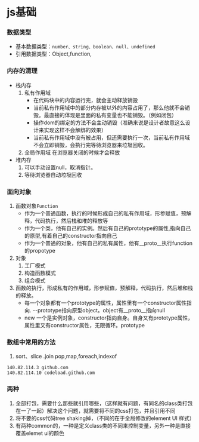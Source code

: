 # js基础
### 数据类型
- 基本数据类型：`number、string、boolean、null、undefined`
- 引用数据类型：Object,function,
### 内存的清理
- 栈内存
  1. 私有作用域
     - 在代码块中的内容运行完，就会主动释放销毁
     - 当前私有作用域中的部分内存被以外的内容占用了，那么他就不会销毁。最直接的体现是里面的私有变量也不能销毁。（例如闭包）
     - 操作dom的绑定的方法不会主动销毁（准确来说是设计者故意这么设计来实现这样不会解绑的效果）
     - 当前私有作用域中没有被占用，但还需要执行一次，当前私有作用域不会立即销毁，会执行完等待浏览器来垃圾回收。
  2. 全局作用域
     在浏览器关闭的时候才会释放
- 堆内存
  1. 可以手动设置null，取消指针。
  2. 等待浏览器自动垃圾回收
### 面向对象
1. 函数对象`Function`
   - 作为一个普通函数，执行的时候形成自己的私有作用域，形参赋值，预解释，代码执行，然后栈和堆的释放等
   - 作为一个类，他有自己的实例。然后有自己的prototype的属性,指向自己的原型,有着自己的constructor指向自己
   - 作为一个普通的对象，他有自己的私有属性，他有__proto__执行function的propotype
1. 对象
   1. 工厂模式
   2. 构造函数模式
   3. 组合模式
1. 函数的执行，形成私有的作用域，形参赋值，预解释，代码执行，然后堆和栈的释放。
   - 每一个对象都有一个prototype的属性，属性里有一个constructor属性指向.   --prototype指向原型object。object有__proto__指向null
   - new 一个是实例对象，constructor指向自身。自身又有prototype属性，属性里又有constructor属性，无限循环。prototype
### 数组中常用的方法
1. sort、slice .join pop,map,foreach,indexof
```text
140.82.114.3 github.com
140.82.114.10 codeload.github.com
```
### 两种
1. 全部打包，需要什么那些就引用哪些，（这样就有问题，有同名的class类打包在一了一起）解决这个问题，就需要将不同的css打包，并且引用不同
2. 将不要的css代码tree shaking掉，（不同的在于全局修改的element UI 样式）
3. 有两种common的，一种是定义class类的不同来控制变量，另外一种是直接覆盖elemet ui的颜色
